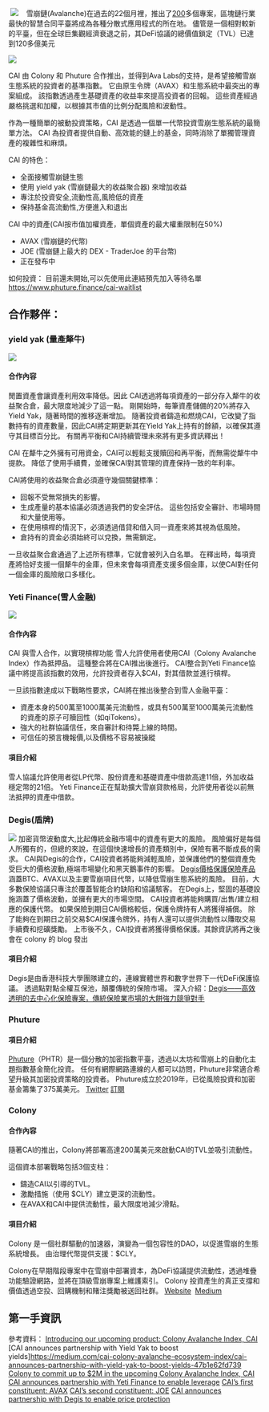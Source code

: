  ![](https://miro.medium.com/max/1400/1*ofwEHrgknSP5PSQttu810g.png)
 
 雪崩鏈(Avalanche)在過去的22個月裡，推出了[200](https://ecosystem.avax.network/marketplace)多個專案，區塊鏈行業最快的智慧合同平臺將成為各種分散式應用程式的所在地。 儘管是一個相對較新的平臺，但在全球巨集觀經濟衰退之前，其DeFi協議的總價值鎖定（TVL）已達到120多億美元

![](https://miro.medium.com/max/1400/0*o2v5ILheyt56hYDI)

CAI 由 Colony 和 Phuture 合作推出，並得到Ava Labs的支持，是希望接觸雪崩生態系統的投資者的基準指數。 它由原生令牌（AVAX）和生態系統中最突出的專案組成。 該指數透過產生基礎資產的收益率來提高投資者的回報。 這些資產經過嚴格挑選和加權，以根據其市值的比例分配風險和波動性。

作為一種簡單的被動投資策略，CAI 是透過一個單一代幣投資雪崩生態系統的最簡單方法。 CAI 為投資者提供自動、高效能的鏈上的基金，同時消除了單獨管理資產的複雜性和麻煩。

CAI 的特色：
- 全面接觸雪崩鏈生態
- 使用 yield yak (雪崩鏈最大的收益聚合器) 來增加收益
- 專注於投資安全,流動性高,風險低的資產
- 保持基金高流動性,方便進入和退出

CAI 中的資產(CAI按市值加權資產，單個資產的最大權重限制在50%)
- AVAX (雪崩鏈的代幣)
- JOE (雪崩鏈上最大的 DEX - TraderJoe 的平台幣)
- 正在發布中


如何投資：
目前還未開始,可以先使用此連結預先加入等待名單
https://www.phuture.finance/cai-waitlist

## 合作夥伴：
### yield yak (量產犛牛)
![](https://miro.medium.com/max/1400/1*a8AJCCpmFD44eCNEB6eSZw.png)
#### 合作內容
閒置資產會讓資產利用效率降低。因此 CAI透過將每項資產的一部分存入犛牛的收益聚合倉，最大限度地減少了這一點。
剛開始時，每筆資產儲備的20%將存入Yield Yak，隨著時間的推移逐漸增加。
隨著投資者鑄造和燃燒CAI，它改變了指數持有的資產數量，因此CAI將定期更新其在Yield Yak上持有的餘額，以確保其遵守其目標百分比。 有關再平衡和CAI持續管理未來將有更多資訊釋出！

CAI 在犛牛之外擁有可用資金，CAI可以輕鬆支援贖回和再平衡，而無需從犛牛中提款。 降低了使用手續費，並確保CAI對其管理的資產保持一致的年利率。

CAI將使用的收益聚合倉必須遵守幾個關鍵標準：
-   回報不受無常損失的影響。
-   生成產量的基本協議必須透過我們的安全評估。 這些包括安全審計、市場時間和大量使用等。
-   在使用槓桿的情況下，必須透過借貸和借入同一資產來將其視為低風險。
-   倉持有的資金必須始終可以兌換，無需鎖定。

一旦收益聚合倉通過了上述所有標準，它就會被列入白名單。 
在釋出時，每項資產將恰好支援一個犛牛的金庫，但未來會每項資產支援多個金庫，以使CAI對任何一個金庫的風險敞口多樣化。

### Yeti Finance(雪人金融)
![](https://miro.medium.com/max/1400/1*a7w0hR3Lil1tQmjsmUGBCw.png)
#### 合作內容
CAI 與雪人合作，以實現槓桿功能
雪人允許使用者使用CAI（Colony Avalanche Index）作為抵押品。 這種整合將在CAI推出後進行。
CAI整合到Yeti Finance協議中將提高該指數的效用，允許投資者存入$CAI，對其借款並進行槓桿。

一旦該指數達成以下戰略性要求，CAI將在推出後整合到雪人金融平臺：
-   資產本身的500萬至1000萬美元流動性，或具有500萬至1000萬美元流動性的資產的原子可贖回性（如qiTokens）。
-   強大的社群協議信任，來自審計和待斃上線的時間。
-   可信任的預言機報價,以及價格不容易被操縱

#### 項目介紹
雪人協議允許使用者從LP代幣、股份資產和基礎資產中借款高達11倍，外加收益穩定幣的21倍。 Yeti Finance正在幫助擴大雪崩貸款格局，允許使用者從以前無法抵押的資產中借款。


### Degis(盾牌)
![](https://miro.medium.com/max/1400/1*HXgK113gJ_kcwjgveAAI9w.png)
加密貨幣波動度大,比起傳統金融市場中的資產有更大的風險。 風險偏好是每個人所獨有的，但總的來說，在這個快速增長的資產類別中，保險有著不斷成長的需求。 CAI與Degis的合作，CAI投資者將能夠減輕風險，並保護他們的整個資產免受巨大的價格波動,極端市場變化和黑天鵝事件的影響。
[Degis價格保護保險產品](https://docs.degis.io/protection-product/price-protection)涵蓋BTC、AVAX以及主要雪崩項目代幣，以降低雪崩生態系統的風險。 
目前，大多數保險協議只專注於覆蓋智能合約缺陷和協議駭客。 在Degis上，堅固的基礎設施涵蓋了價格波動，並擁有更大的市場空間。
CAI投資者將能夠購買/出售/建立相應的保護代幣。 如果保險到期日CAI價格較低，保護令牌持有人將獲得補償。
除了能夠在到期日之前交易$CAI保護令牌外，持有人還可以提供流動性以賺取交易手續費和挖礦獎勵。
上市後不久，CAI投資者將獲得價格保護。其餘資訊將再之後會在 colony 的 blog 發出

#### 項目介紹
Degis是由香港科技大學團隊建立的，連線實體世界和數字世界下一代DeFi保護協議。 透過點對點全權互保池，顛覆傳統的保險市場。
深入介紹：[Degis——高效透明的去中心化保險專案，傳統保險業市場的大餅強力競爭對手](https://medium.com/腦癌的區塊鏈投資樂園/degis-高效率和透明的去中心化保險項目-傳統保險業市場的大餅的強力競爭對手-2a15dbb69151)
### Phuture
#### 項目介紹
[Phuture](https://www.phuture.finance/)（PHTR）是一個分散的加密指數平臺，透過以太坊和雪崩上的自動化主題指數基金簡化投資。 任何有網際網路連線的人都可以訪問，Phuture非常適合希望升級其加密投資策略的投資者。 Phuture成立於2019年，已從風險投資和加密基金籌集了375萬美元。
[Twitter](https://twitter.com/phuture_finance)
[訂閱](http://phuture.finance/contact)

### Colony
#### 合作內容
隨著CAI的推出，Colony將部署高達200萬美元來啟動CAI的TVL並吸引流動性。

這個資本部署戰略包括3個支柱：
-   鑄造CAI以引導的TVL。
-   激勵措施（使用 $CLY）建立更深的流動性。
-   在AVAX和CAI中提供流動性，最大限度地減少滑點。

#### 項目介紹
Colony 是一個社群驅動的加速器，演變為一個包容性的DAO，以促進雪崩的生態系統增長。 由治理代幣提供支援：$CLY。

Colony在早期階段專案中在雪崩中部署資本，為DeFi協議提供流動性，透過堆疊功能驗證網路，並將在頂級雪崩專案上維護索引。 Colony 投資產生的真正支撐和價值透過空投、回購機制和賭注獎勵被送回社群。
[Website](https://colonylab.io/) 
[Medium](https://medium.com/@Colonylab)

## 第一手資訊


參考資料：
[Introducing our upcoming product: Colony Avalanche Index, CAI](https://medium.com/cai-colony-avalanche-ecosystem-index/introducing-our-upcoming-product-colony-avalanche-index-cai-66c48ab3530c)
[CAI announces partnership with Yield Yak to boost yields]https://medium.com/cai-colony-avalanche-ecosystem-index/cai-announces-partnership-with-yield-yak-to-boost-yields-47b1e62fd739
[Colony to commit up to $2M in the upcoming Colony Avalanche Index, CAI](https://medium.com/cai-colony-avalanche-ecosystem-index/colony-to-commit-up-to-2m-in-the-upcoming-colony-avalanche-index-cai-45604b142b97)
[CAI announces partnership with Yeti Finance to enable leverage](https://medium.com/cai-colony-avalanche-ecosystem-index/cai-announces-partnership-with-yeti-finance-to-enable-leverage-5dc06e7fd900)
[CAI’s first constituent: AVAX](https://medium.com/cai-colony-avalanche-ecosystem-index/cais-first-constituent-avax-404a953a5c8e)
[CAI’s second constituent: JOE](https://medium.com/cai-colony-avalanche-ecosystem-index/cais-second-constituent-joe-c2976fe7b2cf)
[CAI announces partnership with Degis to enable price protection](https://medium.com/cai-colony-avalanche-ecosystem-index/cai-announces-partnership-with-degis-to-enable-price-protection-440381ea0fef)